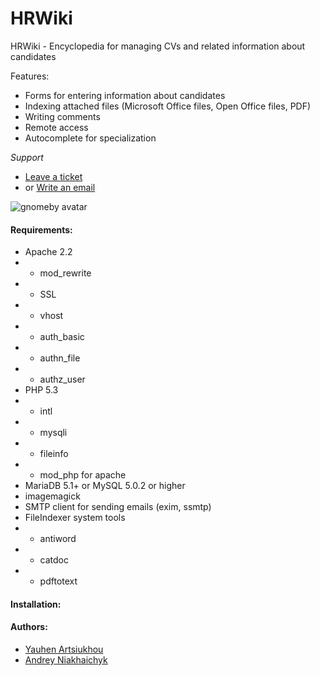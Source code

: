 HRWiki
======

HRWiki - Encyclopedia for managing CVs and related information about candidates

Features:

* Forms for entering information about candidates
* Indexing attached files (Microsoft Office files, Open Office files, PDF)
* Writing comments
* Remote access
* Autocomplete for specialization

*Support*
* [Leave a ticket](https://github.com/gnomeby/hrwiki/issues/new)
* or [Write an email](mailto:hrwiki-support@holey.org)

![gnomeby avatar](http://niakhaichyk.org/andrey/img/lisa_small_32.png)

#### Requirements:
* Apache 2.2
* * mod_rewrite
* * SSL
* * vhost
* * auth_basic
* * authn_file
* * authz_user
* PHP 5.3
* * intl
* * mysqli
* * fileinfo
* * mod_php for apache
* MariaDB 5.1+ or MySQL 5.0.2 or higher
* imagemagick
* SMTP client for sending emails (exim, ssmtp)
* FileIndexer system tools
* * antiword
* * catdoc
* * pdftotext

#### Installation:

#### Authors:
* [Yauhen Artsiukhou](https://github.com/jsirex)
* [Andrey Niakhaichyk](https://github.com/gnomeby)